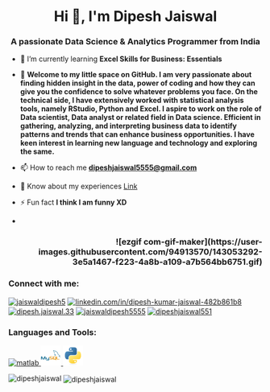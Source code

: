 <h1 align="center">Hi 👋, I'm Dipesh Jaiswal</h1>
<h3 align="center">A passionate Data Science & Analytics Programmer from India</h3>

- 🌱 I’m currently learning **Excel Skills for Business: Essentials**

- 💬 **Welcome to my little space on GitHub. I am very passionate about finding hidden insight in the data, power of coding and how they can give you the confidence to solve whatever problems you face. On the technical side, I have extensively worked with statistical analysis tools, namely RStudio, Python and Excel. I aspire to work on the role of Data scientist, Data analyst or related field in Data science. Efficient in gathering, analyzing, and interpreting business data to identify patterns and trends that can enhance business opportunities. I have keen interest in learning new language and technology and exploring the same.**

- 📫 How to reach me **dipeshjaiswal5555@gmail.com**

- 📄 Know about my experiences [Link](https://www.linkedin.com/in/dipesh-kumar-jaiswal-482b861b8/)

- ⚡ Fun fact **I think I am funny XD**
- 
<h3 align="right"> ![ezgif com-gif-maker](https://user-images.githubusercontent.com/94913570/143053292-3e5a1467-f223-4a8b-a109-a7b564bb6751.gif)
<p align="right">
<h3 align="left">Connect with me:</h3>
<p align="left">
<a href="https://twitter.com/jaiswaldipesh5" target="blank"><img align="center" src="https://raw.githubusercontent.com/rahuldkjain/github-profile-readme-generator/master/src/images/icons/Social/twitter.svg" alt="jaiswaldipesh5" height="30" width="40" /></a>
<a href="https://linkedin.com/in/linkedin.com/in/dipesh-kumar-jaiswal-482b861b8" target="blank"><img align="center" src="https://raw.githubusercontent.com/rahuldkjain/github-profile-readme-generator/master/src/images/icons/Social/linked-in-alt.svg" alt="linkedin.com/in/dipesh-kumar-jaiswal-482b861b8" height="30" width="40" /></a>
<a href="https://fb.com/dipesh.jaiswal.33" target="blank"><img align="center" src="https://raw.githubusercontent.com/rahuldkjain/github-profile-readme-generator/master/src/images/icons/Social/facebook.svg" alt="dipesh.jaiswal.33" height="30" width="40" /></a>
<a href="https://instagram.com/jaiswaldipesh5555" target="blank"><img align="center" src="https://raw.githubusercontent.com/rahuldkjain/github-profile-readme-generator/master/src/images/icons/Social/instagram.svg" alt="jaiswaldipesh5555" height="30" width="40" /></a>
<a href="https://www.hackerrank.com/dipeshjaiswal551" target="blank"><img align="center" src="https://raw.githubusercontent.com/rahuldkjain/github-profile-readme-generator/master/src/images/icons/Social/hackerrank.svg" alt="dipeshjaiswal551" height="30" width="40" /></a>
</p>

<h3 align="left">Languages and Tools:</h3>
<p align="left"> <a href="https://www.mathworks.com/" target="_blank" rel="noreferrer"> <img src="https://upload.wikimedia.org/wikipedia/commons/2/21/Matlab_Logo.png" alt="matlab" width="40" height="40"/> </a> <a href="https://www.mysql.com/" target="_blank" rel="noreferrer"> <img src="https://raw.githubusercontent.com/devicons/devicon/master/icons/mysql/mysql-original-wordmark.svg" alt="mysql" width="40" height="40"/> </a> <a href="https://www.python.org" target="_blank" rel="noreferrer"> <img src="https://raw.githubusercontent.com/devicons/devicon/master/icons/python/python-original.svg" alt="python" width="40" height="40"/> </a> </p>

<p><img align="left" src="https://github-readme-stats.vercel.app/api/top-langs?username=dipeshjaiswal&show_icons=true&locale=en&layout=compact" alt="dipeshjaiswal" /></p>

<p>&nbsp;<img align="center" src="https://github-readme-stats.vercel.app/api?username=dipeshjaiswal&show_icons=true&locale=en" alt="dipeshjaiswal" /></p>
